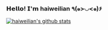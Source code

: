 ### 𝗛𝗲𝗹𝗹𝗼! 𝗜'𝗺 haiweilian ٩(๑>◡<๑)۶

[![haiweilian's github stats](https://github-readme-stats.vercel.app/api?username=haiweilian&show_icons=true)](##)
